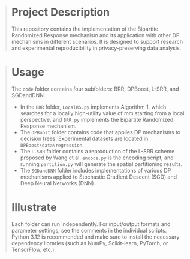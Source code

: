 > # Project Description
> This repository contains the implementation of the Bipartite Randomized Response mechanism and its application with other DP mechanisms in different scenarios. It is designed to support research and experimental reproducibility in privacy-preserving data analysis.

> # Usage
> The `code` folder contains four subfolders: BRR, DPBoost, L-SRR, and SGDandDNN.
>-   In the `BRR` folder, `LocalRS.py` implements Algorithm 1, which searches for a locally high-utility value of mm starting from a local perspective, and `BRR.py` implements the Bipartite Randomized Response mechanism.
>-   The `DPBoost` folder contains code that applies DP mechanisms to decision trees. Experimental datasets are located in `DPBoost\data\regression`.
> -   The `L-SRR` folder contains a reproduction of the L-SRR scheme proposed by Wang et al. `encode.py` is the encoding script, and running `partition.py` will generate the spatial partitioning results.
> -   The `SGDandDNN` folder includes implementations of various DP mechanisms applied to Stochastic Gradient Descent (SGD) and Deep Neural Networks (DNN).
>#  Illustrate
>Each folder can run independently. For input/output formats and parameter settings, see the comments in the individual scripts. Python 3.12 is recommended and make sure to install the necessary dependency libraries (such as NumPy, Scikit-learn, PyTorch, or TensorFlow, etc.).
